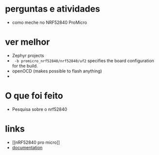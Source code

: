 # perguntas e atividades

- como meche no NRF52840 ProMicro
# ver melhor

- Zephyr projects
- ` -b promicro_nrf52840/nrf52840/uf2` specifies the board configuration for the build.
- openOCD (makes possible to flash anything) 
- 
# O que foi feito

- Pesquisa sobre o nrf52840
# links
- [[nRF52840 pro micro]]
- [documentation](https://docs.nordicsemi.com/bundle/ncs-latest/page/zephyr/boards/others/promicro_nrf52840/doc/index.html)

